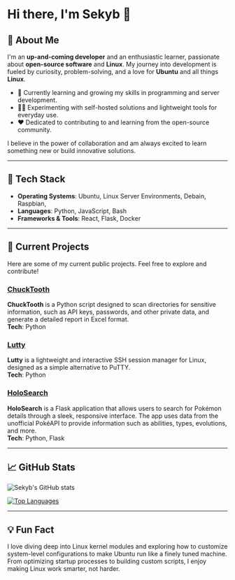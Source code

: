 # Hi there, I'm Sekyb 👋

## 🚀 About Me

I'm an **up-and-coming developer** and an enthusiastic learner, passionate about **open-source software** and **Linux**. My journey into development is fueled by curiosity, problem-solving, and a love for **Ubuntu** and all things **Linux**. 

- 🌱 Currently learning and growing my skills in programming and server development.
- 🧑‍💻 Experimenting with self-hosted solutions and lightweight tools for everyday use.
- ❤️ Dedicated to contributing to and learning from the open-source community.

I believe in the power of collaboration and am always excited to learn something new or build innovative solutions.

---

## 🔨 Tech Stack

- **Operating Systems**: Ubuntu, Linux Server Environments, Debain, Raspbian, 
- **Languages**: Python, JavaScript, Bash
- **Frameworks & Tools**: React, Flask, Docker

---

## 📌 Current Projects

Here are some of my current public projects. Feel free to explore and contribute!

### [ChuckTooth](https://github.com/sekyb/ChuckTooth)  
**ChuckTooth** is a Python script designed to scan directories for sensitive information, such as API keys, passwords, and other private data, and generate a detailed report in Excel format.  
**Tech**: Python 

### [Lutty](https://github.com/sekyb/lutty)  
**Lutty** is a lightweight and interactive SSH session manager for Linux, designed as a simple alternative to PuTTY.  
**Tech**: Python

### [HoloSearch](https://github.com/sekyb/HoloSearch)  
**HoloSearch** is a Flask application that allows users to search for Pokémon details through a sleek, responsive interface. The app uses data from the unofficial PokéAPI to provide information such as abilities, types, evolutions, and more.  
**Tech**: Python, Flask  

---

## 📈 GitHub Stats

![Sekyb's GitHub stats](https://github-readme-stats.vercel.app/api?username=sekyb&show_icons=true&theme=radical)

[![Top Languages](https://github-readme-stats.vercel.app/api/top-langs/?username=sekyb&layout=compact&theme=radical)](https://github.com/sekyb)

---

## 💡 Fun Fact

I love diving deep into Linux kernel modules and exploring how to customize system-level configurations to make Ubuntu run like a finely tuned machine. 
From optimizing startup processes to building custom scripts, I enjoy making Linux work smarter, not harder.
